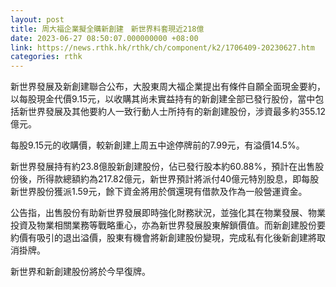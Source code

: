 ```yaml
---
layout: post
title: 周大福企業擬全購新創建　新世界料套現近218億
date: 2023-06-27 08:50:07.000000000 +08:00
link: https://news.rthk.hk/rthk/ch/component/k2/1706409-20230627.htm
categories: rthk
---
```


新世界發展及新創建聯合公布，大股東周大福企業提出有條件自願全面現金要約，以每股現金代價9.15元，以收購其尚未實益持有的新創建全部已發行股份，當中包括新世界發展及其他要約人一致行動人士所持有的新創建股份，涉資最多約355.12億元。

每股9.15元的收購價，較新創建上周五中途停牌前的7.99元，有溢價14.5%。

新世界發展持有約23.8億股新創建股份，佔已發行股本約60.88%，預計在出售股份後，所得款總額約為217.82億元，新世界預計將派付40億元特別股息，即每股新世界股份獲派1.59元，餘下資金將用於償還現有借款及作為一般營運資金。

公告指，出售股份有助新世界發展即時強化財務狀況，並強化其在物業發展、物業投資及物業相關業務等戰略重心，亦為新世界發展股東解鎖價值。而新創建股份要約價有吸引的退出溢價，股東有機會將新創建股份變現，完成私有化後新創建將取消掛牌。

新世界和新創建股份將於今早復牌。
